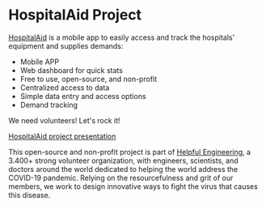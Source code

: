 # HospitalAid Project

[HospitalAid](http://hospitalaid.org) is a mobile app to easily access and track the hospitals’ equipment and supplies demands:
* Mobile APP
* Web dashboard for quick stats
* Free to use, open-source, and non-profit
* Centralized access to data
* Simple data entry and access options
* Demand tracking

We need volunteers! Let's rock it!

[HospitalAid project presentation](https://drive.google.com/open?id=1I_YQdmUoEkiHJhJspXZp-FAOnVxafSbl)

This open-source and non-profit project is part of [Helpful Engineering](https://helpfulengineering.org/), a 3.400+ strong volunteer organization, with engineers, scientists, and doctors around the world dedicated to helping the world address the COVID-19 pandemic. Relying on the resourcefulness and grit of our members, we work to design innovative ways to fight the virus that causes this disease.

